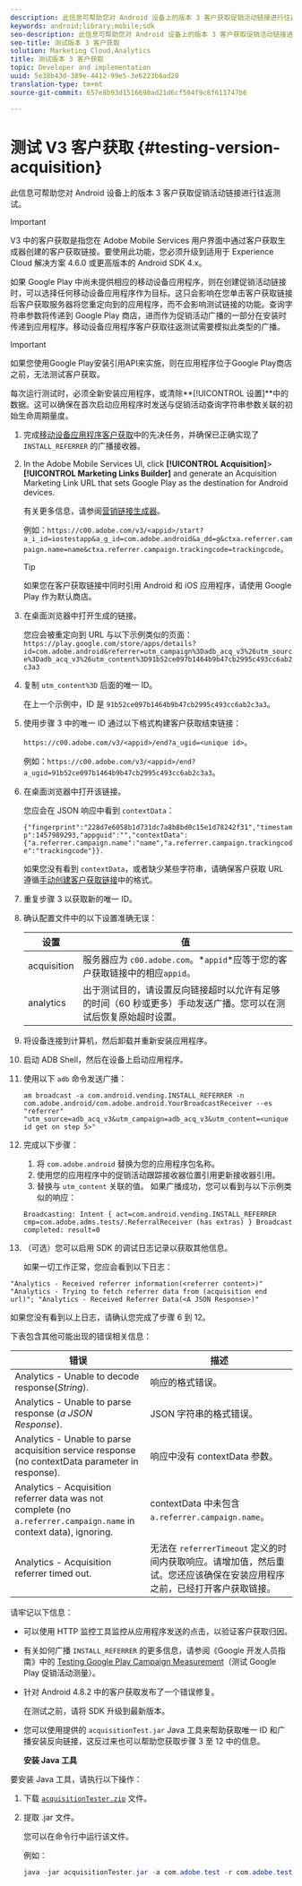 ```yaml
---
description: 此信息可帮助您对 Android 设备上的版本 3 客户获取促销活动链接进行往返测试。
keywords: android;library;mobile;sdk
seo-description: 此信息可帮助您对 Android 设备上的版本 3 客户获取促销活动链接进行往返测试。
seo-title: 测试版本 3 客户获取
solution: Marketing Cloud,Analytics
title: 测试版本 3 客户获取
topic: Developer and implementation
uuid: 5e38b43d-389e-4412-99e5-3e6223b6ad28
translation-type: tm+mt
source-git-commit: 657e8b93d1516690ad21d6cf504f9c8f611747b6

---
```



# 测试 V3 客户获取 {#testing-version-acquisition}

此信息可帮助您对 Android 设备上的版本 3 客户获取促销活动链接进行往返测试。

>[!IMPORTANT]
>
>V3 中的客户获取是指您在 Adobe Mobile Services 用户界面中通过客户获取生成器创建的客户获取链接。要使用此功能，您必须升级到适用于 Experience Cloud 解决方案 4.6.0 或更高版本的 Android SDK 4.x。

如果 Google Play 中尚未提供相应的移动设备应用程序，则在创建促销活动链接时，可以选择任何移动设备应用程序作为目标。这只会影响在您单击客户获取链接后客户获取服务器将您重定向到的应用程序，而不会影响测试链接的功能。查询字符串参数将传递到 Google Play 商店，进而作为促销活动广播的一部分在安装时传递到应用程序。移动设备应用程序客户获取往返测试需要模拟此类型的广播。

>[!IMPORTANT]
>
>如果您使用Google Play安装引用API来实施，则在应用程序位于Google Play商店之前，无法测试客户获取。

每次运行测试时，必须全新安装应用程序，或清除&#x200B;**[!UICONTROL 设置]**中的数据。这可以确保在首次启动应用程序时发送与促销活动查询字符串参数关联的初始生命周期量度。

1. 完成[移动设备应用程序客户获取](/help/android/acquisition-main/acquisition.md)中的先决任务，并确保已正确实现了 `INSTALL_REFERRER` 的广播接收器。

1. In the Adobe Mobile Services UI, click  **[!UICONTROL Acquisition]**>**[!UICONTROL  Marketing Links Builder]** and generate an Acquisition Marketing Link URL that sets Google Play as the destination for Android devices.

   有关更多信息，请参阅[营销链接生成器](/help/using/acquisition-main/c-marketing-links-builder/c-marketing-links-builder.md)。

   例如：`https://c00.adobe.com/v3/<appid>/start?a_i_id=iostestapp&a_g_id=com.adobe.android&a_dd=g&ctxa.referrer.campaign.name=name&ctxa.referrer.campaign.trackingcode=trackingcode`。

   >[!TIP]
   >
   >如果您在客户获取链接中同时引用 Android 和 iOS 应用程序，请使用 Google Play 作为默认商店。

1. 在桌面浏览器中打开生成的链接。

   您应会被重定向到 URL 与以下示例类似的页面：
   `https://play.google.com/store/apps/details?id=com.adobe.android&referrer=utm_campaign%3Dadb_acq_v3%26utm_source%3Dadb_acq_v3%26utm_content%3D91b52ce097b1464b9b47cb2995c493cc6ab2c3a3`

1. 复制 `utm_content%3D` 后面的唯一 ID。

   在上一个示例中，ID 是 `91b52ce097b1464b9b47cb2995c493cc6ab2c3a3`。

1. 使用步骤 3 中的唯一 ID 通过以下格式构建客户获取结束链接：

   `https://c00.adobe.com/v3/<appid>/end?a_ugid=<unique id>`。

   例如：`https://c00.adobe.com/v3/<appid>/end?a_ugid=91b52ce097b1464b9b47cb2995c493cc6ab2c3a3`。

1. 在桌面浏览器中打开该链接。

   您应会在 JSON 响应中看到 `contextData`：

   `{"fingerprint":"228d7e6058b1d731dc7a8b8bd0c15e1d78242f31","timestamp":1457989293,"appguid":"","contextData":{"a.referrer.campaign.name":"name","a.referrer.campaign.trackingcode":"trackingcode"}}.`

   如果您没有看到 `contextData`，或者缺少某些字符串，请确保客户获取 URL 遵循[手动创建客户获取链接](/help/using/acquisition-main/c-marketing-links-builder/acquisition-link-manual.md)中的格式。
1. 重复步骤 3 以获取新的唯一 ID。
1. 确认配置文件中的以下设置准确无误：

   | 设置 | 值 |
   |--- |--- |
   | acquisition | 服务器应为 `c00.adobe.com`。*`appid`*应等于您的客户获取链接中的相应`appid`。 |
   | analytics | 出于测试目的，请设置反向链接超时以允许有足够的时间（60 秒或更多）手动发送广播。您可以在测试后恢复原始超时设置。 |

1. 将设备连接到计算机，然后卸载并重新安装应用程序。
1. 启动 ADB Shell，然后在设备上启动应用程序。
1. 使用以下 `adb` 命令发送广播：

   `am broadcast -a com.android.vending.INSTALL_REFERRER -n com.adobe.android/com.adobe.android.YourBroadcastReceiver --es "referrer" "utm_source=adb_acq_v3&utm_campaign=adb_acq_v3&utm_content=<unique id get on step 5>"`

1. 完成以下步骤：
   1. 将 `com.adobe.android` 替换为您的应用程序包名称。
   1. 使用您的应用程序中的促销活动跟踪接收器位置引用更新接收器引用。
   1. 替换与 `utm_content` 关联的值。
   如果广播成功，您可以看到与以下示例类似的响应：

   `Broadcasting: Intent
{ act=com.android.vending.INSTALL_REFERRER cmp=com.adobe.adms.tests/.ReferralReceiver (has extras) }
Broadcast completed: result=0`

1. （可选）您可以启用 SDK 的调试日志记录以获取其他信息。

   如果一切工作正常，您应会看到以下日志：

`"Analytics - Received referrer information(<referrer content>)"   "Analytics - Trying to fetch referrer data from (acquisition end url)"; "Analytics - Received Referrer Data(<A JSON Response>)"`

如果您没有看到以上日志，请确认您完成了步骤 6 到 12。

下表包含其他可能出现的错误相关信息：

| 错误 | 描述 |
|--- |--- |
| Analytics - Unable to decode response(*String*). | 响应的格式错误。 |
| Analytics - Unable to parse response (*a JSON Response*). | JSON 字符串的格式错误。 |
| Analytics - Unable to parse acquisition service response (no contextData parameter in response). | 响应中没有 contextData 参数。 |
| Analytics - Acquisition referrer data was not complete (no `a.referrer.campaign.name` in context data), ignoring. | contextData 中未包含 `a.referrer.campaign.name`。 |
| Analytics - Acquisition referrer timed out. | 无法在 `referrerTimeout` 定义的时间内获取响应。请增加值，然后重试。您还应该确保在安装应用程序之前，已经打开客户获取链接。 |

请牢记以下信息：

* 可以使用 HTTP 监控工具监控从应用程序发送的点击，以验证客户获取归因。
* 有关如何广播 `INSTALL_REFERRER` 的更多信息，请参阅《Google 开发人员指南》中的 [Testing Google Play Campaign Measurement](https://developers.google.com/analytics/solutions/testing-play-campaigns)（测试 Google Play 促销活动测量）。

* 针对 Android 4.8.2 中的客户获取发布了一个错误修复。

   在测试之前，请将 SDK 升级到最新版本。

* 您可以使用提供的 `acquisitionTest.jar` Java 工具来帮助获取唯一 ID 和广播安装反向链接，这反过来也可以帮助您获取步骤 3 至 12 中的信息。

   **安装 Java 工具**

要安装 Java 工具，请执行以下操作：

1. 下载 [`acquisitionTester.zip`](/help/android/assets/acquisitionTester.zip) 文件。

1. 提取 .jar 文件。

   您可以在命令行中运行该文件。

   例如：

   ```java
   java -jar acquisitionTester.jar -a com.adobe.test -r com.adobe.test.ReferrerReceiver -l "https://c00.adobe.com/v3/appid/start?a_i_id=123456&a_g_id=com.adobe.test&a_dd=i&ctxa.referrer.campaign.name=name&ctxa.referrer.campaign.trackingcode=1234
   ```
